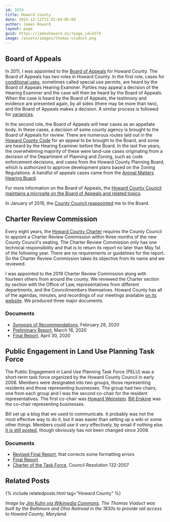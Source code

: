 ```yaml
---
id: 3374
title: Howard County
date: 2015-12-12T13:52:04-05:00
author: James Howard
layout: page
guid: https://jameshoward.us/?page_id=3374
image: /assets/images/thomas-viaduct.png
---
```


## Board of Appeals

In 2011, I was appointed to the [Board of
Appeals](http://cc.howardcountymd.gov/Zoning-Land-Use/Board-of-Appeals) for
Howard County.  The Board of Appeals has two roles in Howard County.
In the first role, cases for [conditional
uses](https://en.wikipedia.org/wiki/Special-use_permit), sometimes
called special use permits, are heard by the Board of Appeals Hearing
Examiner.  Parties may appeal a decision of the Hearing Examiner
and the case will then be heard by the Board of Appeals.  When the
case is heard by the Board of Appeals, the testimony and evidence
are presented again, by all sides (there may be more than two), and
the Board of Appeals makes a decision.  A similar process is followed
for [variances](https://en.wikipedia.org/wiki/Variance).

In the second role, the Board of Appeals will hear cases as an
appellate body.  In these cases, a decision of some county agency
is brought to the Board of Appeals for review.  There are numerous
routes laid out in the [Howard County
Code](https://www.municode.com/library/md/howard_county) for an
appeal to be brought to the Board, and some are heard by the Hearing
Examiner before the Board.  In the last five years, the overwhelming
majority of these were land-use cases originating from a decision
of the Department of Planning and Zoning, such as code enforcement
decisions, and cases from the Howard County Planning Board, which
is authorized to approve development plans based on the Zoning
Regulations.  A handful of appeals cases came from the [Animal
Matters Hearing
Board](https://www.howardcountymd.gov/Departments/Police/Animal-Control/Animal-Matters-Hearing-Board).

For more information on the Board of Appeals, the [Howard County
Council maintains a microsite on the Board of Appeals and related
topics](http://cc.howardcountymd.gov/Zoning-Land-Use/Board-of-Appeals).

In January of 2016, the [County Council
reappointed](/2016/01/05/reappointed-to-the-board-of-appeals/) me
to the Board.

## Charter Review Commission

Every eight years, the [Howard County
Charter](https://library.municode.com/md/howard_county/codes/code_of_ordinances)
requires the County Council to appoint a Charter Review Commission
within three months of the new County Council's seating.  The Charter
Review Commission only has one technical responsibility and that
is to return its report no later than May 1st of the following year.
There are no requirements or guidelines for the report.  So the
Charter Review Commission takes its objective from its name and we
reviewed.

I was appointed to the 2019 Charter Review Commission along with
fourteen others from around the county.  We reviewed the Charter
section by section with the Office of Law, representatives from
different departments, and the Councilmembers themselves.  Howard
County has all of the agendas, minutes, and recordings of our
meetings available [on its
website](https://cc.howardcountymd.gov/About-Us/Commissions-Task-Forces-and-Special-Reports/Charter-Review-Commission-2019-2020).
We produced three major documents.

### Documents

* [Synopsis of Recommendations](/assets/docs/HowardCounty-CRC2019-Synopsis.pdf), February 28, 2020
* [Preliminary Report](/assets/docs/HowardCounty-CRC2019-PreliminaryReport.pdf), March 16, 2020 
* [Final Report](/assets/docs/HowardCounty-CRC2019-FinalReport.pdf), April 30, 2020

## Public Engagement in Land Use Planning Task Force

The Public Engagement in Land Use Planning Task Force (PELU) was a
short-term task force organized by the Howard County Council in
early 2008.  Members were designated into two groups, those
representing residents and those representing businesses.  The group
had two chairs, one from each group and I was the second co-chair
for the resident representatives.  The first co-chair was [Howard
Weinstein](https://jameshoward.us/2015/08/30/i-wonder-how-zoning-works-on-qonos/).
[Bill Erskine](http://www.offitkurman.com/attorney/william-e-erskine/)
was the co-chair representing businesses.

Bill set up a blog that we used to communicate.  It probably was
not the most effective way to do it, but it was easier than setting
up a wiki or some other things.  Members could use it very effectively,
by email if nothing else.  [It is still
posted](http://howardcountypelu.blogspot.com/), though obviously
has not been changed since 2008.

### Documents

* [Revised Final Report](/assets/docs/pelu-report-rev.pdf), that corrects some formatting errors
* [Final Report](/assets/docs/pelu-report-rev.pdf)
* [Charter of the Task Force](/assets/docs/pelu-charter.pdf), Council Resolution 132-2007

## Related Posts

{% include relatedposts.html tag="Howard County" %}

_Image by [Jim Kuhn via Wikimedia Commons](https://commons.wikimedia.org/wiki/File:Thomas_Viaduct_Inside_Curve_(Relay,_MD).jpg).  The Thomas Viaduct was built by the Baltimore and Ohio Railroad in the 1830s to provide rail access to Howard County, Maryland._
